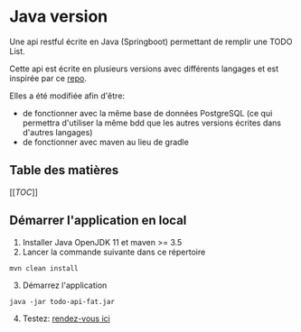 # Java version

Une api restful écrite en Java (Springboot) permettant de remplir une TODO List.

Cette api est écrite en plusieurs versions avec différents langages et est inspirée par ce [repo](https://github.com/paulodhiambo/flaskcrudapi).

Elles a été modifiée afin d'être:
* de fonctionner avec la même base de données PostgreSQL (ce qui permettra d'utiliser la même bdd que les autres versions écrites dans d'autres langages)
* de fonctionner avec maven au lieu de gradle

## Table des matières

[[_TOC_]]
## Démarrer l'application en local

1. Installer Java OpenJDK 11 et maven >= 3.5
2. Lancer la commande suivante dans ce répertoire

```shell
mvn clean install
```

3. Démarrez l'application

```shell
java -jar todo-api-fat.jar
```

4. Testez: [rendez-vous ici](../README.md)
